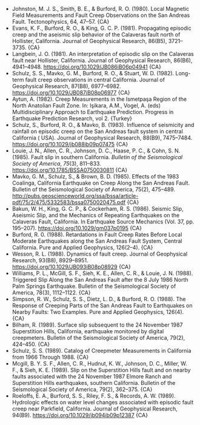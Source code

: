 * Johnston, M. J. S., Smith, B. E., & Burford, R. O. (1980). Local Magnetic Field Measurements and Fault Creep Observations on the San Andreas Fault. Tectonophysics, 64, 47–57. {CA}
* Evans, K. F., Burford, R. O., & King, G. C. P. (1981). Propagating episodic creep and the aseismic slip behavior of the Calaveras fault north of Hollister, California. Journal of Geophysical Research, 86(B5), 3721–3735. {CA}
* Langbein, J. O. (1981). An interpretation of episodic slip on the Calaveras fault near Hollister, California. Journal of Geophysical Research, 86(B6), 4941–4948. https://doi.org/10.1029/JB086iB06p04941 {CA}
* Schulz, S. S., Mavko, G. M., Burford, R. O., & Stuart, W. D. (1982). Long-term fault creep observations in central California. Journal of Geophysical Research, 87(B8), 6977–6982. https://doi.org/10.1029/JB087iB08p06977 {CA}
* Aytun, A. (1982). Creep Measurements in the Ismetpaşa Region of the North Anatolian Fault Zone. In: Işikara, A.M., Vogel, A. (eds) Multidisciplinary Approach to Earthquake Prediction. Progress in Earthquake Prediction Research, vol 2. {Turkey}
* Schulz, S., Burford, R. O., & Mavko, B. (1983). Influence of seismicity and rainfall on episodic creep on the San Andreas fault system in central California ( USA). Journal of Geophysical Research, 88(B9), 7475–7484. https://doi.org/10.1029/jb088ib09p07475 {CA}
* Louie, J. N., Allen, C. R., Johnson, D. C., Haase, P. C., & Cohn, S. N. (1985). Fault slip in southern California. _Bulletin of the Seismological Society of America_, _75_(3), 811–833. https://doi.org/10.1785/BSSA0750030811 {CA}
* Mavko, G. M., Schulz, S., & Brown, B. D. (1985). Effects of the 1983 Coalinga, California Earthquake on Creep Along the San Andreas Fault. Bulletin of the Seismological Society of America, 75(2), 475–489. http://pubs.geoscienceworld.org/ssa/bssa/article-pdf/75/2/475/5332583/bssa0750020475.pdf {CA}
* Bakun, W. H., King, G. C. P., & Cockerham, R. S. (1986). Seismic Slip, Aseismic Slip, and the Mechanics of Repeating Earthquakes on the Calaveras Fault, California. In Earthquake Source Mechanics (Vol. 37, pp. 195–207). https://doi.org/10.1029/gm037p0195 {CA}
* Burford, R. 0. (1988). Retardations in Fault Creep Rates Before Local Moderate Earthquakes along the San Andreas Fault System, Central California. Pure and Applied Geophysics, 126(2–4). {CA}
* Wesson, R. L. (1988). Dynamics of fault creep. Journal of Geophysical Research, 93(B8), 8929–8951. https://doi.org/10.1029/JB093iB08p08929 {CA}
* Williams, P. L., McGill, S. F., Sieh, K. E., Allen, C. R., & Louie, J. N. (1988). Triggered Slip Along the San Andreas Fault after the 8 July 1986 North Palm Springs Earthquake. Bulletin of the Seismological Society of America, 78(3), 1112–1122. {CA}
* Simpson, R. W., Schulz, S. S., Dietz, L. D., & Burford, R. O. (1988). The Response of Creeping Parts of the San Andreas Fault to Earthquakes on Nearby Faults: Two Examples. Pure and Applied Geophysics, 126(4). {CA}
* Bilham, R. (1989). Surface slip subsequent to the 24 November 1987 Superstition Hills, California, earthquake monitored by digital creepmeters. Bulletin of the Seismological Society of America, 79(2), 424–450. {CA}
* Schulz, S. S. (1989). Catalog of Creepmeter Measurements in California from 1966 Through 1988. {CA}
* Mcgill, B. Y. S. F., Allen, C. R., Hudnut, K. W., Johnson, D. C., Miller, W. F., & Sieh, K. E. (1989). Slip on the Superstition Hills fault and on nearby faults associated with the 24 November 1987 Elmore Ranch and Superstition Hills earthquakes, southern California. Bulletin of the Seismological Society of America, 79(2), 362–375. {CA}
* Roeloffs, E. A., Burford, S. S., Riley, F. S., & Records, A. W. (1989). Hydrologic effects on water level changes associated with episodic fault creep near Parkfield, California. Journal of Geophysical Research, 94(B9). https://doi.org/10.1029/jb094ib09p12387 {CA}